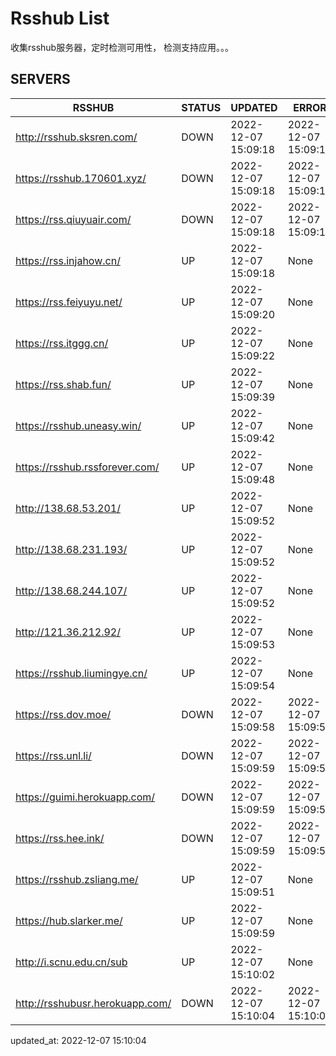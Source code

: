# Rsshub List

收集rsshub服务器，定时检测可用性， 检测支持应用。。。


## SERVERS

|  RSSHUB   | STATUS  | UPDATED  | ERROR  | TWITTER |  
|  ----  | ----  | ----  | ----  | ---- |  
| http://rsshub.sksren.com/ | DOWN | 2022-12-07 15:09:18 | 2022-12-07 15:09:18 |  
| https://rsshub.170601.xyz/ | DOWN | 2022-12-07 15:09:18 | 2022-12-07 15:09:18 |  
| https://rss.qiuyuair.com/ | DOWN | 2022-12-07 15:09:18 | 2022-12-07 15:09:18 |  
| https://rss.injahow.cn/ | UP | 2022-12-07 15:09:18 | None ||  
| https://rss.feiyuyu.net/ | UP | 2022-12-07 15:09:20 | None |OK|  
| https://rss.itggg.cn/ | UP | 2022-12-07 15:09:22 | None ||  
| https://rss.shab.fun/ | UP | 2022-12-07 15:09:39 | None |OK|  
| https://rsshub.uneasy.win/ | UP | 2022-12-07 15:09:42 | None |OK|  
| https://rsshub.rssforever.com/ | UP | 2022-12-07 15:09:48 | None |OK|  
| http://138.68.53.201/ | UP | 2022-12-07 15:09:52 | None ||  
| http://138.68.231.193/ | UP | 2022-12-07 15:09:52 | None ||  
| http://138.68.244.107/ | UP | 2022-12-07 15:09:52 | None ||  
| http://121.36.212.92/ | UP | 2022-12-07 15:09:53 | None ||  
| https://rsshub.liumingye.cn/ | UP | 2022-12-07 15:09:54 | None |OK|  
| https://rss.dov.moe/ | DOWN | 2022-12-07 15:09:58 | 2022-12-07 15:09:58 |  
| https://rss.unl.li/ | DOWN | 2022-12-07 15:09:59 | 2022-12-07 15:09:59 |  
| https://guimi.herokuapp.com/ | DOWN | 2022-12-07 15:09:59 | 2022-12-07 15:09:59 |  
| https://rss.hee.ink/ | DOWN | 2022-12-07 15:09:59 | 2022-12-07 15:09:59 |  
| https://rsshub.zsliang.me/ | UP | 2022-12-07 15:09:51 | None |OK|  
| https://hub.slarker.me/ | UP | 2022-12-07 15:09:59 | None |OK|  
| http://i.scnu.edu.cn/sub | UP | 2022-12-07 15:10:02 | None ||  
| http://rsshubusr.herokuapp.com/ | DOWN | 2022-12-07 15:10:04 | 2022-12-07 15:10:04 |  
  

updated_at: 2022-12-07 15:10:04  
